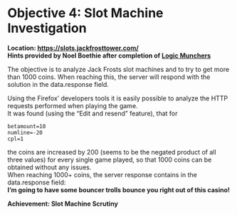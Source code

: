 <h1 id="objective-4-slot-machine-investigation">Objective 4: Slot Machine Investigation</h1>
<p><strong>Location: <a href="https://slots.jackfrosttower.com/">https://slots.jackfrosttower.com/</a></strong><br>
<strong>Hints provided by Noel Boethie after completion of <a href="https://github.com/joergschwarzwaelder/hhc2021/blob/master/Additional/Logic%20Munchers.md">Logic Munchers</a></strong></p>
<p>The objective is to analyze Jack Frosts slot machines and to try to get more than 1000 coins. When reaching this, the server will respond with the solution in the data.response field.</p>
<p>Using the Firefox’ developers tools it is easily possible to analyze the HTTP requests performed when playing the game.<br>
It was found (using the “Edit and resend” feature), that for</p>
<pre><code>betamount=10
numline=-20
cpl=1
</code></pre>
<p>the coins are increased by 200 (seems to be the negated product of all three values) for every single game played, so that 1000 coins can be obtained without any issues.<br>
When reaching 1000+ coins, the server response contains in the data.response field:<br>
<strong>I’m going to have some bouncer trolls bounce you right out of this casino!</strong></p>
<p><strong>Achievement: Slot Machine Scrutiny</strong></p>

